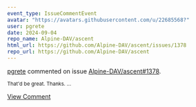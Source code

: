 ```yaml
---
event_type: IssueCommentEvent
avatar: "https://avatars.githubusercontent.com/u/22685568?"
user: pgrete
date: 2024-09-04
repo_name: Alpine-DAV/ascent
html_url: https://github.com/Alpine-DAV/ascent/issues/1378
repo_url: https://github.com/Alpine-DAV/ascent
---
```


<a href='https://github.com/pgrete' target='_blank'>pgrete</a> commented on issue <a href='https://github.com/Alpine-DAV/ascent/issues/1378' target='_blank'>Alpine-DAV/ascent#1378</a>.

<small>That'd be great. Thanks....</small>

<a href='https://github.com/Alpine-DAV/ascent/issues/1378' target='_blank'>View Comment</a>